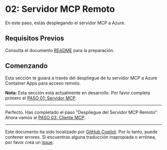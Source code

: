 # 02: Servidor MCP Remoto

En este paso, estás desplegando el servidor MCP a Azure.

## Requisitos Previos

Consulta el documento [README](../README.md#prerequisites) para la preparación.

## Comenzando

Esta sección te guiará a través del despliegue de tu servidor MCP a Azure Container Apps para acceso remoto.

**Nota:** Esta sección está actualmente en desarrollo. Por favor completa primero el [PASO 01: Servidor MCP](./01-mcp-server.md).

---

Perfecto. Has completado el paso "Despliegue del Servidor MCP Remoto". Ahora vamos al [PASO 03: Cliente MCP](./03-mcp-client.md).

---

Este documento ha sido localizado por [GitHub Copilot](https://docs.github.com/copilot/about-github-copilot/what-is-github-copilot). Por lo tanto, puede contener errores. Si encuentras alguna traducción inapropiada o errónea, por favor crea un [issue](../../../issues).